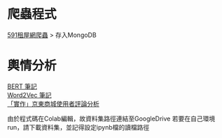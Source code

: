 # 爬蟲程式
[591租屋網爬蟲](https://github.com/gysdnow/NLPWorks/tree/master/rent591) > 存入MongoDB
# 輿情分析
[ BERT 筆記](https://github.com/gysdnow/NLPWorks/blob/master/BERTForClassification.ipynb)<br/>
[Word2Vec 筆記](https://github.com/gysdnow/NLPWorks/blob/master/WordsProcessing.ipynb)<br/>
[「實作」京東商城使用者評論分析](https://github.com/gysdnow/NLPWorks/blob/master/JingDongAnalysis.ipynb)

由於程式碼在Colab編輯，故資料集路徑連結至GoogleDrive
若要在自己環境run，請下載資料集，並記得設定ipynb檔的讀檔路徑
